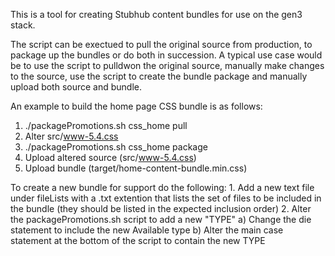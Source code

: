 This is a tool for creating Stubhub content bundles for use on the gen3 stack.  

The script can be exectued to pull the original source from production, to package up the bundles or do both in succession.  A typical use case would be to use the script to pulldwon the original source, manually make changes to the source, use the script to create the bundle package and manually upload both source and bundle.

An example to build the home page CSS bundle is as follows:
1.  ./packagePromotions.sh css_home pull
2.  Alter src/www-5.4.css
3.  ./packagePromotions.sh css_home package
4.  Upload altered source (src/www-5.4.css)
5.  Upload bundle (target/home-content-bundle.min.css)

To create a new bundle for support do the following:
	1.  Add a new text file under fileLists with a .txt extention that lists the set of files to be included in the bundle (they should be listed in the expected inclusion order)
	2.  Alter the packagePromotions.sh script to add a new "TYPE"
		a) Change the die statement to include the new Available type
		b) Alter the main case statement at the bottom of the script to contain the new TYPE 
 
